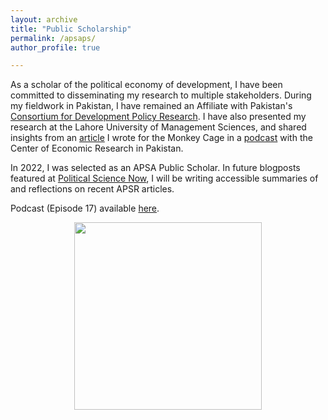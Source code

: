 ```yaml
---
layout: archive
title: "Public Scholarship"
permalink: /apsaps/
author_profile: true

---
```


As a scholar of the political economy of development, I have been committed to disseminating my research to multiple stakeholders. During my fieldwork in
Pakistan, I have remained an Affiliate with Pakistan's [Consortium for Development Policy Research](https://cdpr.org.pk/fellows_affiliates/shahbano-ijaz/).
I have also presented my research at the Lahore University of Management Sciences, and shared insights from an [article](https://www.washingtonpost.com/politics/2021/05/21/what-would-persuade-south-asians-get-vaccinated-against-covid-19/)
I wrote for the Monkey Cage in a [podcast](https://www.cerp.org.pk/pages/podcasts) with the Center of Economic Research in Pakistan. 

In 2022, I was selected as an APSA Public Scholar. In future blogposts featured at [Political Science Now](https://politicalsciencenow.com), I will be writing
accessible summaries of and reflections on recent APSR articles.

Podcast (Episode 17) available [here](https://www.youtube.com/watch?v=vy-aQz7RjnU&feature=youtu.be).


<a href="https://user-images.githubusercontent.com/39137491/172979011-0c696ba7-d7a7-4241-9b0c-a4396c6b07a2.jpg"> <center> <img src="https://user-images.githubusercontent.com/39137491/172979011-0c696ba7-d7a7-4241-9b0c-a4396c6b07a2.jpg" width=300> </center>
